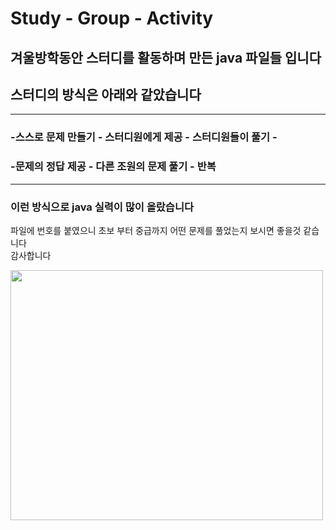 # Study - Group - Activity
## 겨울방학동안 스터디를 활동하며 만든 java 파일들 입니다 
## <b>스터디의 방식</b>은 아래와 같았습니다
---
### -스스로 문제 만들기 - 스터디원에게 제공 - 스터디원들이 풀기 - 
### -문제의 정답 제공 - 다른 조원의 문제 풀기 - 반복 
---
### 이런 방식으로 java 실력이 많이 올랐습니다  
파일에 번호를 붙였으니 초보 부터 중급까지 어떤 문제를 풀었는지 보시면 좋을것 같습니다  
감사합니다

<img src="https://user-images.githubusercontent.com/70833455/116438367-57165780-a889-11eb-821b-8d4955c5e496.png" width=500px height=400px>
